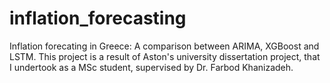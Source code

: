 # inflation_forecasting
Inflation forecating in Greece: A comparison between ARIMA, XGBoost and LSTM.
This project is a result of Aston's university dissertation project, that I undertook as a MSc student, supervised by Dr. Farbod Khanizadeh.
